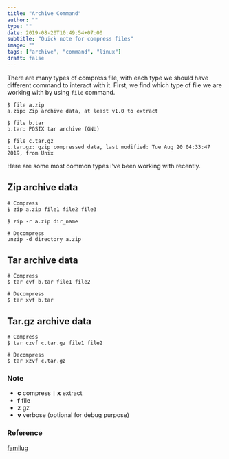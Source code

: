 ```yaml
---
title: "Archive Command"
author: ""
type: ""
date: 2019-08-20T10:49:54+07:00
subtitle: "Quick note for compress files"
image: ""
tags: ["archive", "command", "linux"]
draft: false
---
```


There are many types of compress file, with each type we should have different command to interact with it. First, we find which type of file we are working with by using `file` command.

```shell
$ file a.zip
a.zip: Zip archive data, at least v1.0 to extract

$ file b.tar
b.tar: POSIX tar archive (GNU)

$ file c.tar.gz
c.tar.gz: gzip compressed data, last modified: Tue Aug 20 04:33:47 2019, from Unix
```

Here are some most common types i've been working with recently.

## Zip archive data

```shell
# Compress
$ zip a.zip file1 file2 file3

$ zip -r a.zip dir_name

# Decompress
unzip -d directory a.zip
```

## Tar archive data

```shell
# Compress
$ tar cvf b.tar file1 file2

# Decompress
$ tar xvf b.tar
```

## Tar.gz archive data

```shell
# Compress
$ tar czvf c.tar.gz file1 file2

# Decompress
$ tar xzvf c.tar.gz
```

### Note

- **c**  compress `|` **x**  extract
- **f**  file
- **z**  gz
- **v**  verbose (optional for debug purpose)

### Reference
[familug][1]

[1]: https://www.familug.org/2012/09/nen-giai-nen-bang-command-line-trong.html